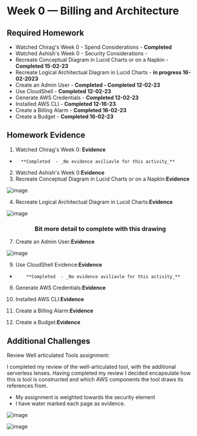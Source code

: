 # Week 0 — Billing and Architecture


## Required Homework 

- Watched Chirag's Week 0 - Spend Considerations - **Completed**  
- Watched Ashish's Week 0 - Security Considerations - 
- Recreate Conceptual Diagram in Lucid Charts or on a Napkin - **Completed 15-02-23**
- Recreate Logical Architectual Diagram in Lucid Charts - **in progress 16-02-2023**
- Create an Admin User - **Completed - Completed 12-02-23**
- Use CloudShell - **Completed 12-02-23**
- Generate AWS Credentials - **Completed 12-02-23**
- Installed AWS CLI - **Completed 12-16-23** 
- Create a Billing Alarm - **Completed 16-02-23**
- Create a Budget - **Completed 16-02-23**


## Homework Evidence

1. Watched Chirag's Week 0: **Evidence**
  -       **Completed  - _No evidence aviliavle for this activity_** 

2.  Watched Ashish's Week 0:**Evidence**
3.  Recreate Conceptual Diagram in Lucid Charts or on a Napkin:**Evidence**

![image](https://user-images.githubusercontent.com/124871057/219428483-7309e0b6-13b7-4378-ac7c-4b2df3661822.png)



4.  Recreate Logical Architectual Diagram in Lucid Charts:**Evidence**


![image](https://user-images.githubusercontent.com/124871057/219865529-c5c2b3df-72d5-4f09-b536-6ebc1cd92821.png)



### <h3 align="center"> Bit more detail to complete with this drawing</h3> 


7.  Create an Admin User:**Evidence**

![image](https://user-images.githubusercontent.com/124871057/219867385-049532de-ac6e-41ba-b352-07be615abea3.png)


9.  Use CloudShell Evidence:**Evidence**
-         **Completed  - _No evidence aviliavle for this activity_** 


9. Generate AWS Credentials:**Evidence**
11. Installed AWS CLI:**Evidence**



9.  Create a Billing Alarm:**Evidence**
10. Create a Budget:**Evidence**



## Additional Challenges  

Review Well articulated Tools assignment: 
 
I completed my review of the well-articulated tool, with the additional serverless lenses. Having completed my review I decided encapsulate how this is tool is constructed and which AWS components the tool draws its references from. 

- My assignment is weighted towards the security element
- I have water marked each page as evidence. 



![image](https://user-images.githubusercontent.com/124871057/219865365-cdbf4647-87c3-43a7-bf44-02834b7a3d9f.png)

    
 

![image](https://user-images.githubusercontent.com/124871057/219440110-326246d7-65b4-47fd-bd02-c6ede26dc3c0.png)



 
 
 

